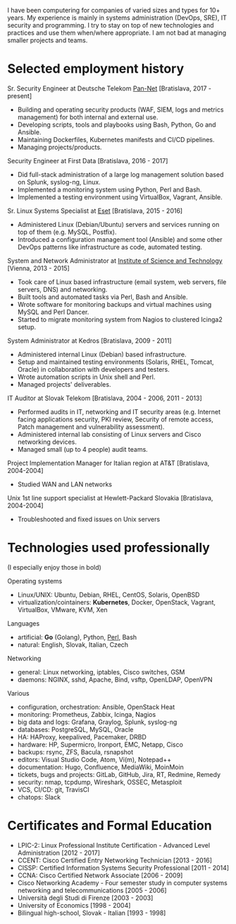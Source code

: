 I have been computering for companies of varied sizes and types for 10+ years. My experience is mainly in systems administration (DevOps, SRE), IT security and programming. I try to stay on top of new technologies and practices and use them when/where appropriate. I am not bad at managing smaller projects and teams.

# Selected employment history

Sr. Security Engineer
at Deutsche Telekom [Pan-Net](https://pan-net.cloud/) [Bratislava, 2017 - present]

* Building and operating security products (WAF, SIEM, logs and metrics management) for both internal and external use.
* Developing scripts, tools and playbooks using Bash, Python, Go and Ansible.
* Maintaining Dockerfiles, Kubernetes manifests and CI/CD pipelines.
* Managing projects/products.

Security Engineer
at First Data [Bratislava, 2016 - 2017]

* Did full-stack administration of a large log management solution based on Splunk, syslog-ng, Linux.
* Implemented a monitoring system using Python, Perl and Bash.
* Implemented a testing environment using VirtualBox, Vagrant, Ansible.

Sr. Linux Systems Specialist
at [Eset](https://www.eset.com/) [Bratislava, 2015 - 2016]

* Administered Linux (Debian/Ubuntu) servers and services running on top of them (e.g.  MySQL, Postfix).
* Introduced a configuration management tool (Ansible) and some other DevOps patterns like infrastructure as code, automated testing.

System and Network Administrator
at [Institute of Science and Technology](https://ist.ac.at/) [Vienna, 2013 - 2015]

* Took care of Linux based infrastructure (email system, web servers, file servers, DNS) and networking.
* Built tools and automated tasks via Perl, Bash and Ansible.
* Wrote software for monitoring backups and virtual machines using MySQL and Perl Dancer.
* Started to migrate monitoring system from Nagios to clustered Icinga2 setup.

System Administrator
at Kedros [Bratislava, 2009 - 2011]

* Administered internal Linux (Debian) based infrastructure.
* Setup and maintained testing environments (Solaris, RHEL, Tomcat, Oracle) in collaboration with developers and testers.
* Wrote automation scripts in Unix shell and Perl.
* Managed projects' deliverables.

IT Auditor
at Slovak Telekom [Bratislava, 2004 - 2006, 2011 - 2013]

* Performed audits in IT, networking and IT security areas (e.g. Internet facing applications security, PKI review, Security of remote access, Patch management and vulnerability assessment).
* Administered internal lab consisting of Linux servers and Cisco networking devices.
* Managed small (up to 4 people) audit teams.

Project Implementation Manager for Italian region
at AT&T [Bratislava, 2004-2004]

* Studied WAN and LAN networks

Unix 1st line support specialist
at Hewlett-Packard Slovakia [Bratislava, 2004-2004]

* Troubleshooted and fixed issues on Unix servers

# Technologies used professionally

(I especially enjoy those in bold)

Operating systems

* Linux/UNIX: Ubuntu, Debian, RHEL, CentOS, Solaris, OpenBSD
* virtualization/cointainers: **Kubernetes**, Docker, OpenStack, Vagrant, VirtualBox, VMware, KVM, Xen

Languages

* artificial: **Go** (Golang), Python, [Perl](https://www.perl.org/), Bash
* natural: English, Slovak, Italian, Czech

Networking

* general: Linux networking, iptables, Cisco switches, GSM
* daemons: NGINX, sshd, Apache, Bind, vsftp, OpenLDAP, OpenVPN

Various

* configuration, orchestration: Ansible, OpenStack Heat
* monitoring: Prometheus, Zabbix, Icinga, Nagios
* big data and logs: Grafana, Graylog, Splunk, syslog-ng
* databases: PostgreSQL, MySQL, Oracle
* HA: HAProxy, keepalived, Pacemaker, DRBD
* hardware: HP, Supermicro, Ironport, EMC, Netapp, Cisco
* backups: rsync, ZFS, Bacula, rsnapshot
* editors: Visual Studio Code, Atom, Vi(m), Notepad++
* documentation: Hugo, Confluence, MediaWiki, MoinMoin
* tickets, bugs and projects: GitLab, GitHub, Jira, RT, Redmine, Remedy
* security: nmap, tcpdump, Wireshark, OSSEC, Metasploit
* VCS, CI/CD: git, TravisCI
* chatops: Slack

# Certificates and Formal Education

* LPIC-2: Linux Professional Institute Certification - Advanced Level Administration [2012 - 2017]
* CCENT: Cisco Certified Entry Networking Technician [2013 - 2016]
* CISSP: Certified Information Systems Security Professional [2011 - 2014]
* CCNA: Cisco Certified Network Associate [2006 - 2009]
* Cisco Networking Academy - Four semester study in computer systems networking and telecommunications [2005 - 2006]
* Università degli Studi di Firenze [2003 - 2003]
* University of Economics [1998 - 2004]
* Bilingual high-school, Slovak - Italian [1993 - 1998]
